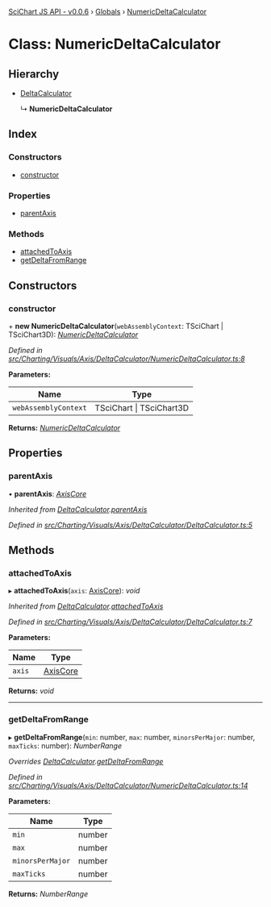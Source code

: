 [SciChart JS API - v0.0.6](../README.md) › [Globals](../globals.md) › [NumericDeltaCalculator](numericdeltacalculator.md)

# Class: NumericDeltaCalculator

## Hierarchy

* [DeltaCalculator](deltacalculator.md)

  ↳ **NumericDeltaCalculator**

## Index

### Constructors

* [constructor](numericdeltacalculator.md#constructor)

### Properties

* [parentAxis](numericdeltacalculator.md#parentaxis)

### Methods

* [attachedToAxis](numericdeltacalculator.md#attachedtoaxis)
* [getDeltaFromRange](numericdeltacalculator.md#getdeltafromrange)

## Constructors

###  constructor

\+ **new NumericDeltaCalculator**(`webAssemblyContext`: TSciChart | TSciChart3D): *[NumericDeltaCalculator](numericdeltacalculator.md)*

*Defined in [src/Charting/Visuals/Axis/DeltaCalculator/NumericDeltaCalculator.ts:8](https://github.com/ABTSoftware/SciChart.Dev/blob/34ff3115c2/Web/src/SciChart/src/Charting/Visuals/Axis/DeltaCalculator/NumericDeltaCalculator.ts#L8)*

**Parameters:**

Name | Type |
------ | ------ |
`webAssemblyContext` | TSciChart &#124; TSciChart3D |

**Returns:** *[NumericDeltaCalculator](numericdeltacalculator.md)*

## Properties

###  parentAxis

• **parentAxis**: *[AxisCore](axiscore.md)*

*Inherited from [DeltaCalculator](deltacalculator.md).[parentAxis](deltacalculator.md#parentaxis)*

*Defined in [src/Charting/Visuals/Axis/DeltaCalculator/DeltaCalculator.ts:5](https://github.com/ABTSoftware/SciChart.Dev/blob/34ff3115c2/Web/src/SciChart/src/Charting/Visuals/Axis/DeltaCalculator/DeltaCalculator.ts#L5)*

## Methods

###  attachedToAxis

▸ **attachedToAxis**(`axis`: [AxisCore](axiscore.md)): *void*

*Inherited from [DeltaCalculator](deltacalculator.md).[attachedToAxis](deltacalculator.md#attachedtoaxis)*

*Defined in [src/Charting/Visuals/Axis/DeltaCalculator/DeltaCalculator.ts:7](https://github.com/ABTSoftware/SciChart.Dev/blob/34ff3115c2/Web/src/SciChart/src/Charting/Visuals/Axis/DeltaCalculator/DeltaCalculator.ts#L7)*

**Parameters:**

Name | Type |
------ | ------ |
`axis` | [AxisCore](axiscore.md) |

**Returns:** *void*

___

###  getDeltaFromRange

▸ **getDeltaFromRange**(`min`: number, `max`: number, `minorsPerMajor`: number, `maxTicks`: number): *NumberRange*

*Overrides [DeltaCalculator](deltacalculator.md).[getDeltaFromRange](deltacalculator.md#abstract-getdeltafromrange)*

*Defined in [src/Charting/Visuals/Axis/DeltaCalculator/NumericDeltaCalculator.ts:14](https://github.com/ABTSoftware/SciChart.Dev/blob/34ff3115c2/Web/src/SciChart/src/Charting/Visuals/Axis/DeltaCalculator/NumericDeltaCalculator.ts#L14)*

**Parameters:**

Name | Type |
------ | ------ |
`min` | number |
`max` | number |
`minorsPerMajor` | number |
`maxTicks` | number |

**Returns:** *NumberRange*
